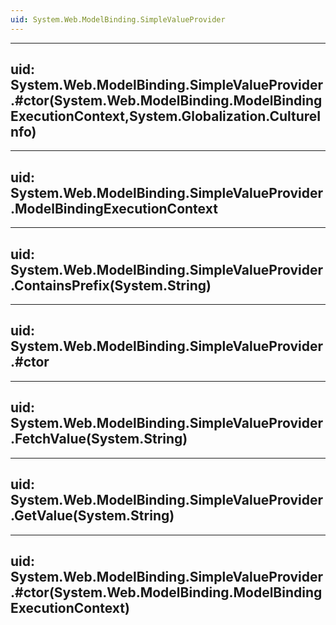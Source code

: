 ```yaml
---
uid: System.Web.ModelBinding.SimpleValueProvider
---
```


---
uid: System.Web.ModelBinding.SimpleValueProvider.#ctor(System.Web.ModelBinding.ModelBindingExecutionContext,System.Globalization.CultureInfo)
---

---
uid: System.Web.ModelBinding.SimpleValueProvider.ModelBindingExecutionContext
---

---
uid: System.Web.ModelBinding.SimpleValueProvider.ContainsPrefix(System.String)
---

---
uid: System.Web.ModelBinding.SimpleValueProvider.#ctor
---

---
uid: System.Web.ModelBinding.SimpleValueProvider.FetchValue(System.String)
---

---
uid: System.Web.ModelBinding.SimpleValueProvider.GetValue(System.String)
---

---
uid: System.Web.ModelBinding.SimpleValueProvider.#ctor(System.Web.ModelBinding.ModelBindingExecutionContext)
---
